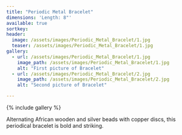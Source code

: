 ```yaml
---
title: "Periodic Metal Bracelet"
dimensions: 'Length: 8"'
available: true
sortkey: 
header:
  image: /assets/images/Periodic_Metal_Bracelet/1.jpg
  teaser: /assets/images/Periodic_Metal_Bracelet/1.jpg
gallery:
  - url: /assets/images/Periodic_Metal_Bracelet/1.jpg
    image_path: /assets/images/Periodic_Metal_Bracelet/1.jpg
    alt: "First picture of Bracelet"
  - url: /assets/images/Periodic_Metal_Bracelet/2.jpg
    image_path: /assets/images/Periodic_Metal_Bracelet/2.jpg
    alt: "Second picture of Bracelet"

---
```



{% include gallery %}

Alternating African wooden and silver beads with copper discs, this periodical bracelet is bold and striking.